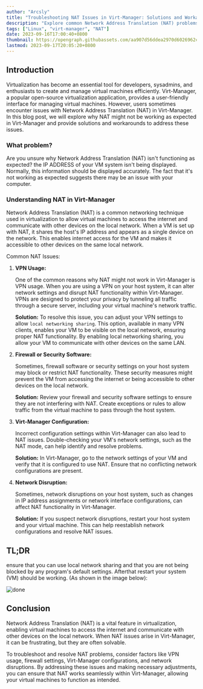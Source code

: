 ```yaml
---
author: "Arcsly"
title: "Troubleshooting NAT Issues in Virt-Manager: Solutions and Workarounds"
description: "Explore common Network Address Translation (NAT) problems in Virt-Manager and learn how to resolve them with helpful solutions and workarounds."
tags: ["Linux", "virt-manager", "NAT"]
date: 2023-09-16T17:00:40+0800
thumbnail: https://opengraph.githubassets.com/aa907d56ddea2970d6026962c3ac12bccbcfb51c439680bb0fff8112684f1e26/virt-manager/virt-manager
lastmod: 2023-09-17T20:05:20+0800
---
```


## Introduction

Virtualization has become an essential tool for developers, sysadmins, and enthusiasts to create and manage virtual machines efficiently. Virt-Manager, a popular open-source virtualization application, provides a user-friendly interface for managing virtual machines. However, users sometimes encounter issues with Network Address Translation (NAT) in Virt-Manager. In this blog post, we will explore why NAT might not be working as expected in Virt-Manager and provide solutions and workarounds to address these issues.

### What problem?

Are you unsure why Network Address Translation (NAT) isn't functioning as expected? the IP ADDRESS of your VM system  isn't being displayed. Normally, this information should be displayed accurately. The fact that it's not working as expected suggests there may be an issue with your computer.

### Understanding NAT in Virt-Manager

Network Address Translation (NAT) is a common networking technique used in virtualization to allow virtual machines to access the internet and communicate with other devices on the local network. When a VM is set up with NAT, it shares the host's IP address and appears as a single device on the network. This enables internet access for the VM and makes it accessible to other devices on the same local network.

Common NAT Issues:

1. **VPN Usage:**
   
   One of the common reasons why NAT might not work in Virt-Manager is VPN usage. When you are using a VPN on your host system, it can alter network settings and disrupt NAT functionality within Virt-Manager. VPNs are designed to protect your privacy by tunneling all traffic through a secure server, including your virtual machine's network traffic.

   **Solution:** To resolve this issue, you can adjust your VPN settings to allow `local networking sharing`. This option, available in many VPN clients, enables your VM to be visible on the local network, ensuring proper NAT functionality. By enabling local networking sharing, you allow your VM to communicate with other devices on the same LAN.

2. **Firewall or Security Software:**

   Sometimes, firewall software or security settings on your host system may block or restrict NAT functionality. These security measures might prevent the VM from accessing the internet or being accessible to other devices on the local network.

   **Solution:** Review your firewall and security software settings to ensure they are not interfering with NAT. Create exceptions or rules to allow traffic from the virtual machine to pass through the host system.

3. **Virt-Manager Configuration:**

   Incorrect configuration settings within Virt-Manager can also lead to NAT issues. Double-checking your VM's network settings, such as the NAT mode, can help identify and resolve problems.

   **Solution:** In Virt-Manager, go to the network settings of your VM and verify that it is configured to use NAT. Ensure that no conflicting network configurations are present.

4. **Network Disruption:**

   Sometimes, network disruptions on your host system, such as changes in IP address assignments or network interface configurations, can affect NAT functionality in Virt-Manager.

   **Solution:** If you suspect network disruptions, restart your host system and your virtual machine. This can help reestablish network configurations and resolve NAT issues.

## TL;DR

ensure that you can use local network sharing and that you are not being blocked by any program's default settings. Afterthat restart your system (VM) should be working. (As shown in the image below):

![done](/blog/linux/virt-manager/Troubleshooting-NAT-Issues-in-Virt-Manager/done.png)

## Conclusion

Network Address Translation (NAT) is a vital feature in virtualization, enabling virtual machines to access the internet and communicate with other devices on the local network. When NAT issues arise in Virt-Manager, it can be frustrating, but they are often solvable.

To troubleshoot and resolve NAT problems, consider factors like VPN usage, firewall settings, Virt-Manager configurations, and network disruptions. By addressing these issues and making necessary adjustments, you can ensure that NAT works seamlessly within Virt-Manager, allowing your virtual machines to function as intended.